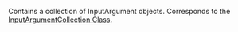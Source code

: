 Contains a collection of InputArgument objects.
Corresponds to the [InputArgumentCollection Class](https://msdn.microsoft.com/library/microsoft.crm.sdk.messages.inputargumentcollection.aspx).
